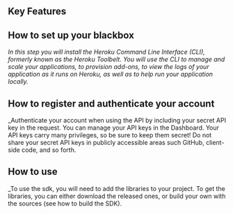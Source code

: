 ## Key Features
## How to set up your blackbox
_In this step you will install the Heroku Command Line Interface (CLI), formerly known as the Heroku Toolbelt. You will use the CLI to manage and scale your applications, to provision add-ons, to view the logs of your application as it runs on Heroku, as well as to help run your application locally._
## How to register and authenticate your account
_Authenticate your account when using the API by including your secret API key in the request. You can manage your API keys in the Dashboard. Your API keys carry many privileges, so be sure to keep them secret! Do not share your secret API keys in publicly accessible areas such GitHub, client-side code, and so forth.
## How to use
_To use the sdk, you will need to add the libraries to your project. To get the libraries, you can either download the released ones, or build your own with the sources (see how to build the SDK).
